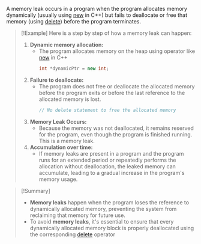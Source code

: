 A memory leak occurs in a program when the program allocates memory dynamically (usually using [new](New_operator.md) in C++) but fails to deallocate or free that memory (using [delete](Delete_operator.md)) before the program terminates. 

>[!Example]
> Here is a step by step of how a memory leak can happen:
> 1. **Dynamic memory allocation:**
>    - The program allocates memory on the heap using operator like [new](New_operator.md) in C++
> 	   ```cpp
> 	   int *dynamicPtr = new int;
>      ```
> 2. **Failure to deallocate:**
>    - The program does not free or deallocate the allocated memory before the program exits or before the last reference to the allocated memory is lost.
>      ```cpp
>      // No delete statement to free the allocated memory
>      ```
> 3. **Memory Leak Occurs:**
>    - Because the memory was not deallocated, it remains reserved for the program, even though the program is finished running. This is a memory leak.
> 4. **Accumulation over time:**
>    - If memory leaks are present in a program and the program runs for an extended period or repeatedly performs the allocation without deallocation, the leaked memory can accumulate, leading to a gradual increase in the program's memory usage.

> [!Summary]
> - **Memory leaks** happen when the program loses the reference to dynamically allocated memory, preventing the system from reclaiming that memory for future use.
> - To avoid **memory leaks**, it's essential to ensure that every dynamically allocated memory block is properly deallocated using the corresponding [delete](Delete_operator.md) operator
